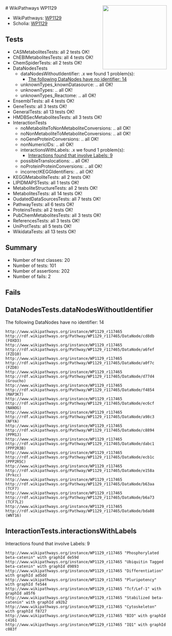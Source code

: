 <img style="float: right; width: 200px" src="https://upload.wikimedia.org/wikipedia/commons/thumb/8/83/Wplogo_with_text_500.png/640px-Wplogo_with_text_500.png" />
# WikiPathways WP1129

* WikiPathways: [WP1129](https://new.wikipathways.org/pathways/WP1129)
* Scholia: [WP1129](https://scholia.toolforge.org/wikipathways/WP1129)
## Tests
* CASMetabolitesTests: all 2 tests OK!
* ChEBIMetabolitesTests: all 4 tests OK!
* ChemSpiderTests: all 2 tests OK!
* DataNodesTests
    * dataNodesWithoutIdentifier: .x we found 1 problem(s):
        * [The following DataNodes have no identifier: 14](#8792c494)
    * unknownTypes_knownDatasource: .. all OK!
    * unknownTypes: .. all OK!
    * unknownTypes_Reactome: .. all OK!
* EnsemblTests: all 4 tests OK!
* GeneTests: all 3 tests OK!
* GeneralTests: all 13 tests OK!
* HMDBSecMetabolitesTests: all 3 tests OK!
* InteractionTests
    * noMetaboliteToNonMetaboliteConversions: .. all OK!
    * noNonMetaboliteToMetaboliteConversions: .. all OK!
    * noGeneProteinConversions: .. all OK!
    * nonNumericIDs: .. all OK!
    * interactionsWithLabels: .x we found 1 problem(s):
        * [Interactions found that involve Labels: 9](#630d2680)
    * possibleTranslocations: .. all OK!
    * noProteinProteinConversions: .. all OK!
    * incorrectKEGGIdentifiers: .. all OK!
* KEGGMetaboliteTests: all 2 tests OK!
* LIPIDMAPSTests: all 1 tests OK!
* MetaboliteStructureTests: all 2 tests OK!
* MetabolitesTests: all 14 tests OK!
* OudatedDataSourcesTests: all 7 tests OK!
* PathwayTests: all 6 tests OK!
* ProteinsTests: all 2 tests OK!
* PubChemMetabolitesTests: all 3 tests OK!
* ReferencesTests: all 3 tests OK!
* UniProtTests: all 5 tests OK!
* WikidataTests: all 13 tests OK!


## Summary

* Number of test classes: 20
* Number of tests: 101
* Number of assertions: 202
* Number of fails: 2

## Fails

<a name="8792c494" />

## DataNodesTests.dataNodesWithoutIdentifier

The following DataNodes have no identifier: 14
```
http://www.wikipathways.org/instance/WP1129_r117465 http://rdf.wikipathways.org/Pathway/WP1129_r117465/DataNode/cd8db (FOXD3)
http://www.wikipathways.org/instance/WP1129_r117465 http://rdf.wikipathways.org/Pathway/WP1129_r117465/DataNode/a6fef (FZD10)
http://www.wikipathways.org/instance/WP1129_r117465 http://rdf.wikipathways.org/Pathway/WP1129_r117465/DataNode/a0f7c (FZD8)
http://www.wikipathways.org/instance/WP1129_r117465 http://rdf.wikipathways.org/Pathway/WP1129_r117465/DataNode/d77d4 (Groucho)
http://www.wikipathways.org/instance/WP1129_r117465 http://rdf.wikipathways.org/Pathway/WP1129_r117465/DataNode/f4854 (MAP3K7)
http://www.wikipathways.org/instance/WP1129_r117465 http://rdf.wikipathways.org/Pathway/WP1129_r117465/DataNode/ec6cf (NANOG)
http://www.wikipathways.org/instance/WP1129_r117465 http://rdf.wikipathways.org/Pathway/WP1129_r117465/DataNode/a98c3 (NFYA)
http://www.wikipathways.org/instance/WP1129_r117465 http://rdf.wikipathways.org/Pathway/WP1129_r117465/DataNode/c8894 (PPM1J)
http://www.wikipathways.org/instance/WP1129_r117465 http://rdf.wikipathways.org/Pathway/WP1129_r117465/DataNode/dabc1 (PPP2R3B)
http://www.wikipathways.org/instance/WP1129_r117465 http://rdf.wikipathways.org/Pathway/WP1129_r117465/DataNode/ecb1c (PPP2R5C)
http://www.wikipathways.org/instance/WP1129_r117465 http://rdf.wikipathways.org/Pathway/WP1129_r117465/DataNode/e158a (Prkcc)
http://www.wikipathways.org/instance/WP1129_r117465 http://rdf.wikipathways.org/Pathway/WP1129_r117465/DataNode/b63aa (TCF7)
http://www.wikipathways.org/instance/WP1129_r117465 http://rdf.wikipathways.org/Pathway/WP1129_r117465/DataNode/b6a73 (TCF7L2)
http://www.wikipathways.org/instance/WP1129_r117465 http://rdf.wikipathways.org/Pathway/WP1129_r117465/DataNode/bda88 (WNT16)
```

<a name="630d2680" />

## InteractionTests.interactionsWithLabels

Interactions found that involve Labels: 9
```
http://www.wikipathways.org/instance/WP1129_r117465 "Phosphorylated beta-catenin" with graphId de59d
http://www.wikipathways.org/instance/WP1129_r117465 "Ubiquitin Tagged
beta-catenin" with graphId d9893
http://www.wikipathways.org/instance/WP1129_r117465 "Differentiation" with graphId ad5dd
http://www.wikipathways.org/instance/WP1129_r117465 "Pluripotency" with graphId fe544
http://www.wikipathways.org/instance/WP1129_r117465 "Tcf/Lef-1" with graphId a85f6
http://www.wikipathways.org/instance/WP1129_r117465 "Stabilized beta-catenin" with graphId a92b2
http://www.wikipathways.org/instance/WP1129_r117465 "Cytoskeleton" with graphId f8727
http://www.wikipathways.org/instance/WP1129_r117465 "BIO" with graphId c4161
http://www.wikipathways.org/instance/WP1129_r117465 "IQ1" with graphId c083f
```

